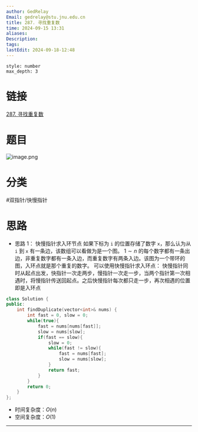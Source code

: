 ```yaml
---
author: GedRelay
Email: gedrelay@stu.jnu.edu.cn
title: 287. 寻找重复数
time: 2024-09-15 13:31
aliases: 
Description: 
tags: 
lastEdit: 2024-09-18-12:48
---
```


```toc
style: number
max_depth: 3
```

# 链接
[287. 寻找重复数](https://leetcode.cn/problems/find-the-duplicate-number/) 

# 题目
![image.png](https://ged-pic-bed.oss-cn-guangzhou.aliyuncs.com/img/202409151331075.png)


# 分类
#双指针/快慢指针 

# 思路
- 思路 1：
快慢指针求入环节点
如果下标为 `i` 的位置存储了数字 `x`，那么认为从 `i` 到 `x` 有一条边，该数组可以看做为是一个图。
$1\sim n$ 的每个数字都有一条出边，非重复数字都有一条入边，而重复数字有两条入边。该图为一个带环的图，入环点就是那个重复的数字。
可以使用快慢指针求入环点：
快慢指针同时从起点出发，快指针一次走两步，慢指针一次走一步，当两个指针第一次相遇时，将慢指针传送回起点。之后快慢指针每次都只走一步，再次相遇的位置即是入环点


```cpp
class Solution {
public:
    int findDuplicate(vector<int>& nums) {
        int fast = 0, slow = 0;
        while(true){
            fast = nums[nums[fast]];
            slow = nums[slow];
            if(fast == slow){
                slow = 0;
                while(fast != slow){
                    fast = nums[fast];
                    slow = nums[slow];
                }
                return fast;
            }
        }
        return 0;
    }
};
```


- 时间复杂度：${O\left( n \right)  }$ 
- 空间复杂度：${O\left( 1 \right)  }$ 


---

